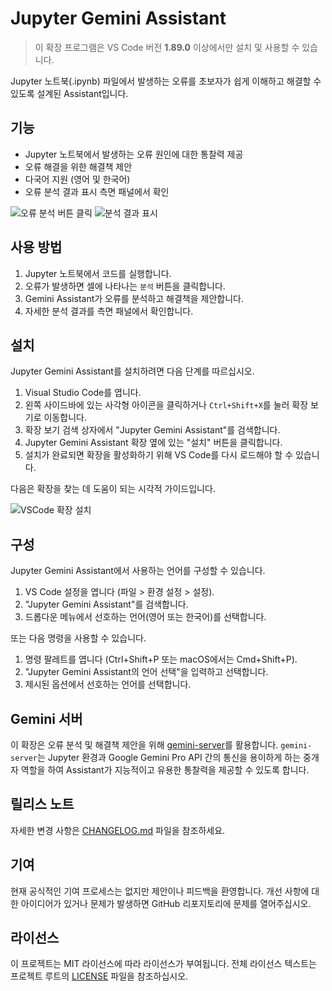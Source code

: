 # Jupyter Gemini Assistant

> 이 확장 프로그램은 VS Code 버전 **1.89.0** 이상에서만 설치 및 사용할 수 있습니다.

Jupyter 노트북(.ipynb) 파일에서 발생하는 오류를 초보자가 쉽게 이해하고 해결할 수 있도록 설계된 Assistant입니다.

## 기능

- Jupyter 노트북에서 발생하는 오류 원인에 대한 통찰력 제공
- 오류 해결을 위한 해결책 제안
- 다국어 지원 (영어 및 한국어)
- 오류 분석 결과 표시 측면 패널에서 확인

![오류 분석 버튼 클릭](https://github.com/user-attachments/assets/f35a7fb8-2cad-4403-af48-acd68881a874)
![분석 결과 표시](https://github.com/user-attachments/assets/5eea670f-cd52-4673-85e4-c10ff70c5310)

## 사용 방법

1. Jupyter 노트북에서 코드를 실행합니다.
2. 오류가 발생하면 셀에 나타나는 `분석` 버튼을 클릭합니다.
3. Gemini Assistant가 오류를 분석하고 해결책을 제안합니다.
4. 자세한 분석 결과를 측면 패널에서 확인합니다.

## 설치

Jupyter Gemini Assistant를 설치하려면 다음 단계를 따르십시오.

1. Visual Studio Code를 엽니다.
2. 왼쪽 사이드바에 있는 사각형 아이콘을 클릭하거나 `Ctrl+Shift+X`를 눌러 확장 보기로 이동합니다.
3. 확장 보기 검색 상자에서 "Jupyter Gemini Assistant"를 검색합니다.
4. Jupyter Gemini Assistant 확장 옆에 있는 "설치" 버튼을 클릭합니다.
5. 설치가 완료되면 확장을 활성화하기 위해 VS Code를 다시 로드해야 할 수 있습니다.

다음은 확장을 찾는 데 도움이 되는 시각적 가이드입니다.

![VSCode 확장 설치](https://github.com/user-attachments/assets/25d74b06-56e9-49e0-8458-f77147bf0943)

## 구성

Jupyter Gemini Assistant에서 사용하는 언어를 구성할 수 있습니다.

1. VS Code 설정을 엽니다 (파일 > 환경 설정 > 설정).
2. "Jupyter Gemini Assistant"를 검색합니다.
3. 드롭다운 메뉴에서 선호하는 언어(영어 또는 한국어)를 선택합니다.

또는 다음 명령을 사용할 수 있습니다.

1. 명령 팔레트를 엽니다 (Ctrl+Shift+P 또는 macOS에서는 Cmd+Shift+P).
2. "Jupyter Gemini Assistant의 언어 선택"을 입력하고 선택합니다.
3. 제시된 옵션에서 선호하는 언어를 선택합니다.

## Gemini 서버

이 확장은 오류 분석 및 해결책 제안을 위해 [gemini-server](https://github.com/IDKNWHORU/gemini-server)를 활용합니다. `gemini-server`는 Jupyter 환경과 Google Gemini Pro API 간의 통신을 용이하게 하는 중개자 역할을 하여 Assistant가 지능적이고 유용한 통찰력을 제공할 수 있도록 합니다.

## 릴리스 노트

자세한 변경 사항은 [CHANGELOG.md](CHANGELOG.md) 파일을 참조하세요.

## 기여

현재 공식적인 기여 프로세스는 없지만 제안이나 피드백을 환영합니다. 개선 사항에 대한 아이디어가 있거나 문제가 발생하면 GitHub 리포지토리에 문제를 열어주십시오.

## 라이선스

이 프로젝트는 MIT 라이선스에 따라 라이선스가 부여됩니다. 전체 라이선스 텍스트는 프로젝트 루트의 [LICENSE](LICENSE) 파일을 참조하십시오.
